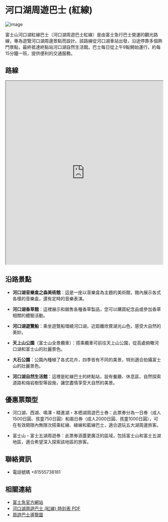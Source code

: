 # 河口湖周遊巴士 (紅線)


![image](https://github.com/user-attachments/assets/e09b7ed4-2e04-4b96-827f-51dfc22e42ad)
<!-- 圖片來自富士急官方網站 https://bus.fujikyu.co.jp/rosen/shuyuomuni -->

富士山河口湖紅線巴士（河口湖周遊巴士紅線）是由富士急行巴士營運的觀光路線，專為遊覽河口湖周邊景點而設計。該路線從河口湖車站出發，沿途停靠多個熱門景點，最終抵達終點站河口湖自然生活館。巴士每日從上午9點開始運行，約每15分鐘一班，提供便利的交通服務。

## 路線

<iframe src="https://www.google.com/maps/d/u/3/embed?mid=1b2WHLRZd4rRJfc_C6djHwkkWTZ0xuoaj&amp;ehbc=2E312F" width="100%" height="590"></iframe>

## 沿路景點

- **河口湖音樂盒之森美術館**：這是一座以音樂盒為主題的美術館，館內展示各式各樣的音樂盒，還有定時的音樂表演。

- **河口湖香草館**：這裡展示和銷售各種香草製品，您可以購買紀念品或參加香草相關的體驗活動。

- **河口湖遊覽船**：乘坐遊覽船環繞河口湖，近距離欣賞湖光山色，感受大自然的美妙。

- **天上山公園**（富士山全景纜車）：搭乘纜車可前往天上山公園，從高處俯瞰河口湖和富士山的壯麗景色。

- **大石公園**：公園內種植了各式花卉，四季皆有不同的美景，特別適合拍攝富士山的壯麗景色。

- **河口湖自然生活館**：這裡是紅線巴士的終點站，設有餐廳、休息區、自然探索道路和熔岩樹型等設施，讓您盡情享受大自然的美景。 

## 優惠票類型

- 河口湖、西湖、鳴澤・精進湖・本栖湖周遊巴士券：此票券分為一日券（成人1500日圓、孩童750日圓）和兩日券（成人2000日圓、孩童1000日圓），可在有效期限內無限次搭乘紅線、綠線和藍線巴士，適合遊玩五大湖周邊旅客。 

- 富士山・富士五湖周遊券：此票券涵蓋更廣泛的區域，包括富士山和富士五湖地區，適合希望深入探索該地區的旅客。


## 聯絡資訊

- 電話號碼 +81555738181

## 相關連結

- [富士急官方網站](https://bus.fujikyu.co.jp/rosen/shuyuomuni)
- [河口湖周遊巴士 (紅線) 時刻表 PDF](http://bus-tw.fujikyu.co.jp/pdf/heritagetour/red_time_202104.pdf)
- [周遊巴士導覽圖](http://bus-tw.fujikyu.co.jp/pdf/heritagetour/routemap_retro_omni_2021.pdf)
